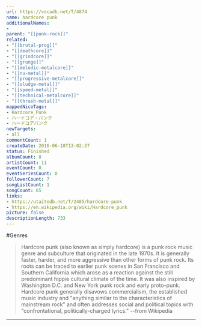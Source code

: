 ```yaml
---
url: https://vocadb.net/T/4874
name: hardcore punk
additionalNames: 
- 
parent: "[[punk-rock]]"
related:
- "[[brutal-prog]]"
- "[[deathcore]]"
- "[[grindcore]]"
- "[[grunge]]"
- "[[melodic-metalcore]]"
- "[[nu-metal]]"
- "[[progressive-metalcore]]"
- "[[sludge-metal]]"
- "[[speed-metal]]"
- "[[technical-metalcore]]"
- "[[thrash-metal]]"
mappedNicoTags:
- Hardcore_Punk
- ハードコア・パンク
- ハードコアパンク
newTargets:
- all
commentCount: 1
createDate: 2016-06-18T13:02:37
status: Finished
albumCount: 8
artistCount: 11
eventCount: 0
eventSeriesCount: 0
followerCount: 7
songListCount: 1
songCount: 65
links: 
- https://utaitedb.net/T/2485/hardcore-punk
- https://en.wikipedia.org/wiki/Hardcore_punk
picture: false
descriptionLength: 733
---
```


#Genres

>Hardcore punk (also known as simply hardcore) is a punk rock music genre and subculture that originated in the late 1970s. It is generally faster, harder, and more aggressive than other forms of punk rock. Its roots can be traced to earlier punk scenes in San Francisco and Southern California which arose as a reaction against the still predominant hippie cultural climate of the time. It was also inspired by Washington D.C. and New York punk rock and early proto-punk. Hardcore punk generally disavows commercialism, the established music industry and "anything similar to the characteristics of mainstream rock" and often addresses social and political topics with "confrontational, politically-charged lyrics."
--from Wikipedia

---

